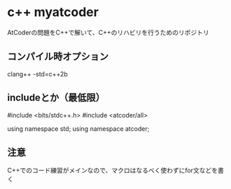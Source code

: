 # c++ myatcoder
AtCoderの問題をC++で解いて、C++のリハビリを行うためのリポジトリ

## コンパイル時オプション
clang++ -std=c++2b 

## includeとか（最低限）
#include <bits/stdc++.h>
#include <atcoder/all>

using namespace std;
using namespace atcoder;

## 注意
C++でのコード練習がメインなので、マクロはなるべく使わずにfor文などを書く
